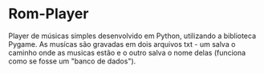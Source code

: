 # Rom-Player

Player de músicas simples desenvolvido em Python, utilizando a biblioteca Pygame. As musícas são gravadas em dois arquivos txt - um 
salva o caminho onde as musicas estão e o outro salva o nome delas (funciona como se fosse um "banco de dados").
